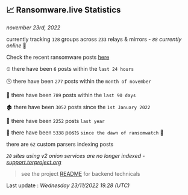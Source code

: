 
## 📈 Ransomware.live Statistics
_november 23rd, 2022_

currently tracking `128` groups across `233` relays & mirrors - _`88` currently online_ 📡

Check the recent ransomware posts [here](https://www.ransomware.live/#/recentposts)


⏲ there have been `6` posts within the `last 24 hours`

🕓 there have been `277` posts within the `month of november`

📅 there have been `789` posts within the `last 90 days`

🏚 there have been `3052` posts since the `1st January 2022`

🚀 there have been `2252` posts `last year`

🦕 there have been `5338` posts `since the dawn of ransomwatch` 🐣

there are `62` custom parsers indexing posts

_`20` sites using v2 onion services are no longer indexed - [support.torproject.org](https://support.torproject.org/onionservices/v2-deprecation/)_

> see the project [README](https://github.com/jmousqueton/ransomwatch#readme) for backend technicals



Last update : _Wednesday 23/11/2022 19.28 (UTC)_

